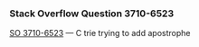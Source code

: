 ### Stack Overflow Question 3710-6523

[SO 3710-6523](http://stackoverflow.com/q/37106523) &mdash;
C trie trying to add apostrophe
